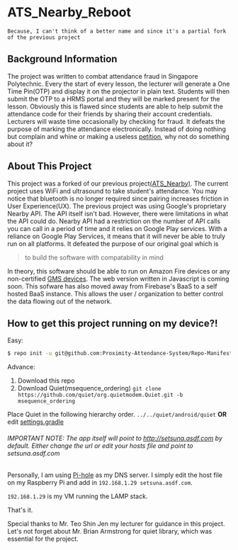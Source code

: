 # ATS_Nearby_Reboot

`Because, I can't think of a better name and since it's a partial fork of the previous project`

## Background Information
 
The project was written to combat attendance fraud in Singapore Polytechnic. Every the start of every lesson, the lecturer will generate a One Time Pin(OTP) and display it on the projector in plain text. Students will then submit the OTP to a HRMS portal and they will be marked present for the lesson. Obviously this is flawed since students are able to help submit the attendance code for their friends by sharing their account credentials. Lecturers will waste time occasionally by checking for fraud. It defeats the purpose of marking the attendance electronically. Instead of doing nothing but complain and whine or making a useless [petition](https://www.change.org/p/mr-tan-choon-shian-ms-georgina-phua-stopspatssystem), why not do something about it?
 
## About This Project

This project was a forked of our previous project[(ATS_Nearby)](https://github.com/emansih/ATS_Nearby). The current project uses WiFi and ultrasound to take student's attendance. You may notice that bluetooth is no longer required since pairing increases friction in User Experience(UX). The previous project was using Google's proprietary Nearby API. The API itself isn't bad. However, there were limitations in what the API could do. Nearby API had a restriction on the number of API calls you can call in a period of time and it relies on Google Play services. With a reliance on Google Play Services, it means that it will never be able to truly run on all platforms. It defeated the purpose of our original goal which is 

> to build the software with compatability in mind

In theory, this software should be able to run on Amazon Fire devices or any non-certified [GMS devices](https://www.android.com/gms/). The web version written in Javascript is coming soon. This sofware has also moved away from Firebase's BaaS to a self hosted BaaS instance. This allows the user / organization to better control the data flowing out of the network. 

## How to get this project running on my device?!

Easy: 
```bash
$ repo init -u git@github.com:Proximity-Attendance-System/Repo-Manifest.git && repo sync
```

Advance:
1. Download this repo
2. Download Quiet(msequence_ordering) `git clone https://github.com/quiet/org.quietmodem.Quiet.git -b msequence_ordering`

Place Quiet in the following hierarchy order. `../../quiet/android/quiet` **OR** edit [settings.gradle](settings.gradle)

###### IMPORTANT NOTE: The app itself will point to http://setsuna.asdf.com by default. Either change the url or edit your hosts file and point to setsuna.asdf.com

Personally, I am using [Pi-hole](https://pi-hole.net/) as my DNS server. I simply edit the host file on my Raspberry Pi and add in  `192.168.1.29 setsuna.asdf.com`. 

`192.168.1.29` is my VM running the LAMP stack. 

That's it. 

Special thanks to Mr. Teo Shin Jen my lecturer for guidance in this project. Let's not forget about Mr. Brian Armstrong for quiet library, which was essential for the project.
